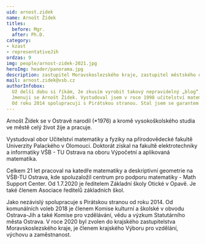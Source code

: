 ```yaml
---
uid: arnost.zidek
name: Arnošt Žídek
titles:
  before: Mgr.
  after: Ph.D.
category:
- kzast
- representativeJih
ordzas: 9
img: people/arnost-zidek-2021.jpg
heroImg: header/panorama.jpg
description: zastupitel Moravskoslezského kraje, zastupitel městského obvodu Ostrava-Jih, předseda komise kulturní a školské Ostravy-Jihu
mail: arnost.zidek@vsb.cz
authorInfobox:
  Už delší dobu si říkám, že zkusím vyrobit takový nepravidelný „blog“, kde bych se rád věnoval stavu školství v ČR a psal nejen o jeho aktuálním stavu a bolestech, ale také nějaké názory, nápady a postřehy, co si myslím, že by našemu školství mohlo pomoci do let dalších. V prvé řadě je však žádoucí, abych se představil.<br/><br/>
  Jmenuji se Arnošt Žídek. Vystudoval jsem v roce 1998 učitelství matematiky a fyziky na přírodovědecké fakultě UP Olomouc. Po škole jsem nastoupil na katedru matematiky a deskriptivní geometrie VŠB-TU Ostrava, kde pracuji dodnes. Přednáším a cvičím matematické předměty převážně v prvním ročníku studia, nyní na Fakultě strojní. Prošel jsem už ale většinu fakult VŠB. Pokud si pod tím chcete něco představit, učím a zkouším první ročník základy lineární algebry, derivace, integrály a jejich využití a úvod do diferenciálních rovnic. Mám také nějaké hodiny vyšší matematiky v angličtině (vícerozměrné integrály, soustavy diferenciálních rovnic) pro zahraniční studenty, kteří studují na VŠB. Při práci jsem si dodělal doktorát (Ph.D.) z aplikované matematiky na Fakultě elektrotechniky a informatiky VŠB. Spoustu let jsem byl nespokojen se stavem výuky a znalostmi matematiky studentů naší technické vysoké školy. Proto jsem se v roce 2016 stal spoluzakladatelem centra pro podporu výuky matematiky na VŠB – Math Support Centre, kde se snažíme s kolegy tento neutěšený stav denně řešit. Také jsem se začal zabývat výukou matematiky a příbuzných předmětů na základních a středních školách. Od září 2019 učím několik hodin fyziky týdně na soukromém gymnáziu a základní škole HELLO v Ostravě – Porubě. Na konci roku 2019 jsem dokončil kurz pro ředitele škol a školských zařízení.<br/><br/>
  Od roku 2014 spolupracuji s Pirátskou stranou. Stal jsem se garantem programového bodu Školství v komunálních volbách 2018 v městském obvodu Ostrava-jih, kde většinu života bydlím. Po těchto volbách mě Piráti nominovali za člena Komise kulturní a školské v našem obvodu a také Komise pro vzdělávání, vědu a výzkum Statutárního města Ostrava.  
---
```


Arnošt Žídek se v Ostravě narodil (*1976) a kromě vysokoškolského studia ve městě celý život žije a pracuje.

Vystudoval obor Učitelství matematiky a fyziky na přírodovědecké fakultě Univerzity Palackého v Olomouci. Doktorát získal na fakultě elektrotechniky a informatiky VŠB - TU Ostrava na oboru Výpočetní a aplikovaná matematika.

Celkem 21 let pracoval na katedře matematiky a deskriptivní geometrie na VŠB-TU Ostrava, kde spoluzaložil centrum pro podporu matematiky - Math Support Center. Od 1.7.2020 je ředitelem Základní školy Otické v Opavě. Je také členem Asociace ředitelů základních škol.

Jako nezávislý spolupracuje s Pirátskou stranou od roku 2014. Od komunálních voleb 2018 je členem Komise kulturní a školské v obvodu Ostrava-Jih a také Komise pro vzdělávání, vědu a výzkum Statutárního města Ostrava. V roce 2020 byl zvolen do krajského zastupitelstva Moravskoslezského kraje, je členem krajského Výboru pro vzdělání, výchovu a zaměstnanost.

